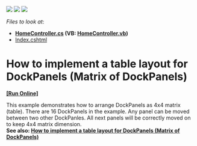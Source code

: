 <!-- default badges list -->
![](https://img.shields.io/endpoint?url=https://codecentral.devexpress.com/api/v1/VersionRange/128552595/14.1.3%2B)
[![](https://img.shields.io/badge/Open_in_DevExpress_Support_Center-FF7200?style=flat-square&logo=DevExpress&logoColor=white)](https://supportcenter.devexpress.com/ticket/details/E4317)
[![](https://img.shields.io/badge/📖_How_to_use_DevExpress_Examples-e9f6fc?style=flat-square)](https://docs.devexpress.com/GeneralInformation/403183)
<!-- default badges end -->
<!-- default file list -->
*Files to look at*:

* **[HomeController.cs](./CS/Controllers/HomeController.cs) (VB: [HomeController.vb](./VB/Controllers/HomeController.vb))**
* [Index.cshtml](./CS/Views/Home/Index.cshtml)
<!-- default file list end -->
# How to implement a table layout for DockPanels (Matrix of DockPanels)
<!-- run online -->
**[[Run Online]](https://codecentral.devexpress.com/e4317/)**
<!-- run online end -->


<p>This example demonstrates how to arrange DockPanels as 4x4 matrix (table). There are 16 DockPanels in the example. Any panel can be moved between two other DockPanles. All next panels will be correctly moved on to keep 4x4 matrix dimension.<br /><strong>See also: <a href="https://www.devexpress.com/Support/Center/p/T237896">How to implement a table layout for DockPanels (Matrix of DockPanels)</a></strong></p>

<br/>


